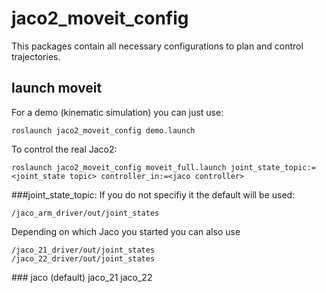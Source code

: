 # jaco2_moveit_config
This packages contain all necessary configurations to plan and control trajectories.

## launch moveit

For a demo (kinematic simulation) you can just use:

	roslaunch jaco2_moveit_config demo.launch	

To control the real Jaco2:

	roslaunch jaco2_moveit_config moveit_full.launch joint_state_topic:=<joint_state topic> controller_in:=<jaco controller> 

###joint_state_topic:
If you  do not specifiy it the default will be used:

	/jaco_arm_driver/out/joint_states
Depending on which Jaco you started you can also use

	/jaco_21_driver/out/joint_states
	/jaco_22_driver/out/joint_states
	
###<jaco controller>
	jaco (default)
	jaco_21
	jaco_22
